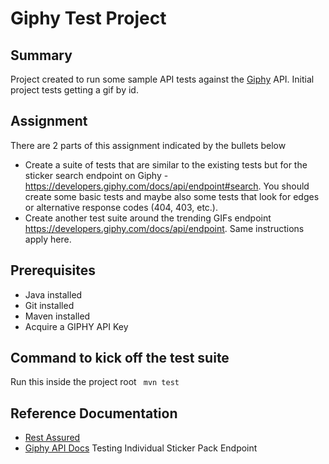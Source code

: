 # Giphy Test Project

## Summary
Project created to run some sample API tests against the [Giphy](http://www.giphy.com) API.  Initial project tests getting
a gif by id.  

## Assignment
There are 2 parts of this assignment indicated by the bullets below
* Create a suite of tests that are similar to the existing tests but for the sticker search endpoint 
on Giphy - https://developers.giphy.com/docs/api/endpoint#search.  You should create some basic tests and maybe also some tests
that look for edges or alternative response codes (404, 403, etc.). 
* Create another test suite around the trending GIFs endpoint https://developers.giphy.com/docs/api/endpoint.  Same instructions apply here.

## Prerequisites
* Java installed
* Git installed
* Maven installed
* Acquire a GIPHY API Key

## Command to kick off the test suite
Run this inside the project root
<code>
mvn test
</code>

## Reference Documentation
* [Rest Assured](https://github.com/rest-assured/rest-assured/wiki/Usage)
* [Giphy API Docs](https://developers.giphy.com/docs/) Testing Individual Sticker Pack Endpoint


